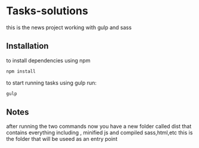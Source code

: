 # Tasks-solutions
this is the news project working with gulp and sass
## Installation
to install dependencies using npm
```bash
npm install
```
to start running tasks using gulp run:
```bash
gulp
```
## Notes
after running the two commands now you have a new folder called dist that contains everything including , minified js and compiled sass,html,etc this is the folder that will be useed
as an entry point 

